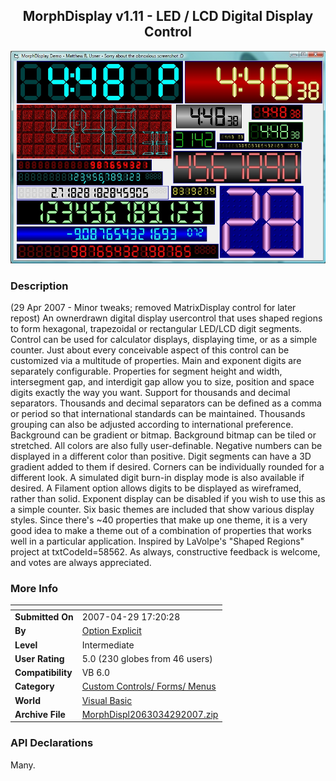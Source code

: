 ﻿<div align="center">

## MorphDisplay v1\.11 \- LED / LCD Digital Display Control

<img src="PIC20074291657587440.jpg">
</div>

### Description

(29 Apr 2007 - Minor tweaks; removed MatrixDisplay control for later repost) An ownerdrawn digital display usercontrol that uses shaped regions to form hexagonal, trapezoidal or rectangular LED/LCD digit segments. Control can be used for calculator displays, displaying time, or as a simple counter. Just about every conceivable aspect of this control can be customized via a multitude of properties. Main and exponent digits are separately configurable. Properties for segment height and width, intersegment gap, and interdigit gap allow you to size, position and space digits exactly the way you want. Support for thousands and decimal separators. Thousands and decimal separators can be defined as a comma or period so that international standards can be maintained. Thousands grouping can also be adjusted according to international preference. Background can be gradient or bitmap. Background bitmap can be tiled or stretched. All colors are also fully user-definable. Negative numbers can be displayed in a different color than positive. Digit segments can have a 3D gradient added to them if desired. Corners can be individually rounded for a different look. A simulated digit burn-in display mode is also available if desired. A Filament option allows digits to be displayed as wireframed, rather than solid. Exponent display can be disabled if you wish to use this as a simple counter. Six basic themes are included that show various display styles. Since there's ~40 properties that make up one theme, it is a very good idea to make a theme out of a combination of properties that works well in a particular application. Inspired by LaVolpe's "Shaped Regions" project at txtCodeId=58562. As always, constructive feedback is welcome, and votes are always appreciated.
 
### More Info
 


<span>             |<span>
---                |---
**Submitted On**   |2007-04-29 17:20:28
**By**             |[Option Explicit](https://github.com/Planet-Source-Code/PSCIndex/blob/master/ByAuthor/option-explicit.md)
**Level**          |Intermediate
**User Rating**    |5.0 (230 globes from 46 users)
**Compatibility**  |VB 6\.0
**Category**       |[Custom Controls/ Forms/  Menus](https://github.com/Planet-Source-Code/PSCIndex/blob/master/ByCategory/custom-controls-forms-menus__1-4.md)
**World**          |[Visual Basic](https://github.com/Planet-Source-Code/PSCIndex/blob/master/ByWorld/visual-basic.md)
**Archive File**   |[MorphDispl2063034292007\.zip](https://github.com/Planet-Source-Code/option-explicit-morphdisplay-v1-11-led-lcd-digital-display-control__1-64204/archive/master.zip)

### API Declarations

Many.





